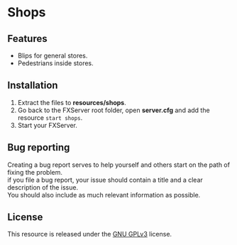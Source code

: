 # Shops

## Features
- Blips for general stores.
- Pedestrians inside stores.

## Installation   
1. Extract the files to **resources/shops**.
2. Go back to the FXServer root folder, open **server.cfg** and add the resource `start shops`.
3. Start your FXServer.

## Bug reporting
Creating a bug report serves to help yourself and others start on the path of fixing the problem.    
if you file a bug report, your issue should contain a title and a clear description of the issue.    
You should also include as much relevant information as possible.

## License
This resource is released under the [GNU GPLv3](license) license.